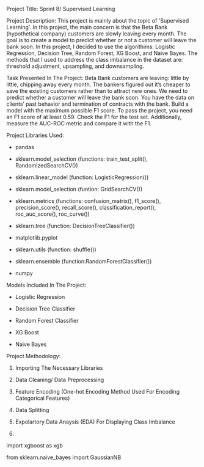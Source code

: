 Project Title: Sprint 8/ Supervised Learning

Project Description: This project is mainly about the topic of 'Supervised Learning'. In this project, the main concern is that the Beta Bank (hypothetical company) 
customers are slowly leaving every month. The goal is to create a model to predict whether or not a customer will leave the bank soon. In this project, I decided to 
use the algorithims: Logistic Regression, Decision Tree, Random Forest, XG Boost, and Naive Bayes. The methods that I used to address the class imbalance in the dataset 
are: threshold adjustment, upsampling, and downsampling. 

Task Presented In The Project: Beta Bank customers are leaving: little by little, chipping away every month. 
The bankers figured out it’s cheaper to save the existing customers rather than to attract new ones.
We need to predict whether a customer will leave the bank soon. You have the data on clients’ past behavior and termination of contracts with the bank.
Build a model with the maximum possible F1 score. To pass the project, you need an F1 score of at least 0.59. Check the F1 for the test set.
Additionally, measure the AUC-ROC metric and compare it with the F1.

Project Libraries Used:

* pandas

* sklearn.model_selection (functions: train_test_split(), RandomizedSearchCV())

* sklearn.linear_model (function: LogisticRegression())

* sklearn.model_selection (funtion: GridSearchCV())

* sklearn.metrics (functions: confusion_matrix(), f1_score(), precision_score(), recall_score(), classification_report(), roc_auc_score(), roc_curve())

* sklearn.tree (function: DecisionTreeClassifier())

* matplotlib.pyplot

* sklearn.utils (function: shuffle())

* sklearn.ensemble (function:RandomForestClassifier())

* numpy

Models Included In The Project:

* Logistic Regression

* Decision Tree Classifier

* Random Forest Classifier

* XG Boost

* Naive Bayes

Project Methodology:

1) Importing The Necessary Libraries

2) Data Cleaning/ Data Preprocessing

3) Feature Encoding (One-hot Encoding Method Used For Encoding Categorical Features)

4) Data Splitting

5) Expolartory Data Anaysis (EDA) For Displaying Class Imbalance

6) 
import xgboost as xgb

from sklearn.naive_bayes import GaussianNB
